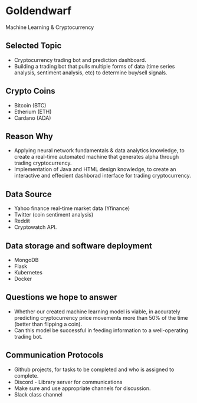 # Goldendwarf
Machine Learning & Cryptocurrency

## Selected Topic 
- Cryptocurrency trading bot and prediction dashboard.
- Building a trading bot that pulls multiple forms of data (time series analysis, sentiment analysis, etc) to determine buy/sell signals. 

## Crypto Coins 
- Bitcoin (BTC)
- Etherium (ETH)
- Cardano (ADA)

## Reason Why 
- Applying neural network fundamentals & data analytics knowledge, to create a real-time automated machine that generates alpha through trading cryptocurrency.
- Implementation of Java and HTML design knowledge, to create an interactive and effecient dashborad interface for trading cryptocurrency.


## Data Source 
- Yahoo finance real-time market data (Yfinance)
- Twitter (coin sentiment analysis)
- Reddit  
- Cryptowatch API.

## Data storage and software deployment
- MongoDB
- Flask
- Kubernetes
- Docker

## Questions we hope to answer 
- Whether our created machine learning model is viable, in accurately predicting cryptocurrency price movements more than 50% of the time (better than flipping a coin). 
- Can this model be successful in feeding information to a well-operating trading bot.

## Communication Protocols
-   Github projects, for tasks to be completed and who is assigned to complete.
-   Discord - Library server for communications
-  Make sure and use appropriate channels for discussion.
-   Slack class channel
